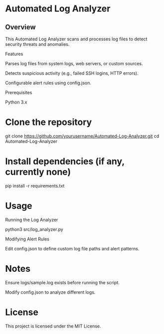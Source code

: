 # Automated Log Analyzer

## Overview

This Automated Log Analyzer scans and processes log files to detect security threats and anomalies.

Features

Parses log files from system logs, web servers, or custom sources.

Detects suspicious activity (e.g., failed SSH logins, HTTP errors).

Configurable alert rules using config.json.

Prerequisites

Python 3.x


# Clone the repository
git clone https://github.com/yourusername/Automated-Log-Analyzer.git
cd Automated-Log-Analyzer

# Install dependencies (if any, currently none)
pip install -r requirements.txt

# Usage

Running the Log Analyzer

python3 src/log_analyzer.py

Modifying Alert Rules

Edit config.json to define custom log file paths and alert patterns.

# Notes

Ensure logs/sample.log exists before running the script.

Modify config.json to analyze different logs.

# License

This project is licensed under the MIT License.

